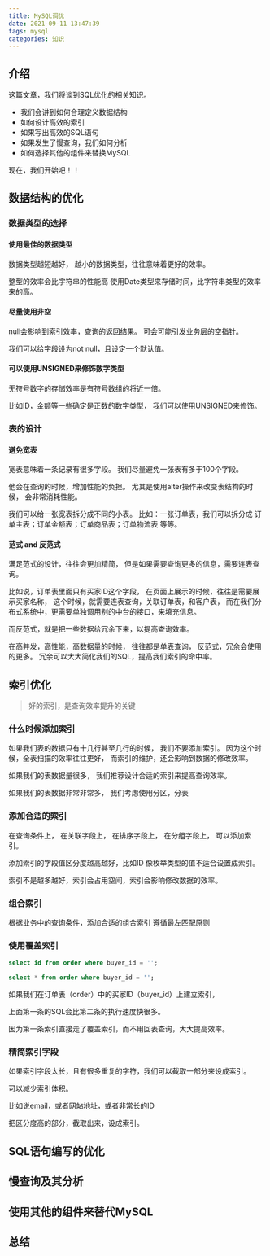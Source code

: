 ```yaml
---
title: MySQL调优
date: 2021-09-11 13:47:39
tags: mysql
categories: 知识
---
```

## 介绍
这篇文章，我们将谈到SQL优化的相关知识。

- 我们会讲到如何合理定义数据结构
- 如何设计高效的索引
- 如果写出高效的SQL语句
- 如果发生了慢查询，我们如何分析
- 如何选择其他的组件来替换MySQL

现在，我们开始吧！！

<!--more-->

## 数据结构的优化
### 数据类型的选择
#### 使用最佳的数据类型
数据类型越短越好，
越小的数据类型，往往意味着更好的效率。

整型的效率会比字符串的性能高
使用Date类型来存储时间，比字符串类型的效率来的高。

#### 尽量使用非空
null会影响到索引效率，查询的返回结果。
可会可能引发业务层的空指针。

我们可以给字段设为not null，且设定一个默认值。

#### 可以使用UNSIGNED来修饰数字类型
无符号数字的存储效率是有符号数组的将近一倍。

比如ID，金额等一些确定是正数的数字类型，
我们可以使用UNSIGNED来修饰。

### 表的设计

#### 避免宽表
宽表意味着一条记录有很多字段。
我们尽量避免一张表有多于100个字段。

他会在查询的时候，增加性能的负担。
尤其是使用alter操作来改变表结构的时候，
会非常消耗性能。

我们可以给一张宽表拆分成不同的小表。
比如：一张订单表，我们可以拆分成
订单主表；订单金额表；订单商品表；订单物流表 等等。

#### 范式 and 反范式
满足范式的设计，往往会更加精简，
但是如果需要查询更多的信息，需要连表查询。

比如说，订单表里面只有买家ID这个字段，
在页面上展示的时候，往往是需要展示买家名称，
这个时候，就需要连表查询，关联订单表，和客户表，
而在我们分布式系统中，更需要单独调用别的中台的接口，来填充信息。

而反范式，就是把一些数据给冗余下来，以提高查询效率。

在高并发，高性能，高数据量的时候，
往往都是单表查询，
反范式，冗余会使用的更多。
冗余可以大大简化我们的SQL，提高我们索引的命中率。

## 索引优化
> 好的索引，是查询效率提升的关键

### 什么时候添加索引
如果我们表的数据只有十几行甚至几行的时候，
我们不要添加索引。
因为这个时候，全表扫描的效率往往更好，
而索引的维护，还会影响到数据的修改效率。

如果我们的表数据量很多，
我们推荐设计合适的索引来提高查询效率。

如果我们的表数据非常非常多，
我们考虑使用分区，分表

### 添加合适的索引
在查询条件上，
在关联字段上，
在排序字段上，
在分组字段上，
可以添加索引。

添加索引的字段值区分度越高越好，比如ID
像枚举类型的值不适合设置成索引。

索引不是越多越好，索引会占用空间，索引会影响修改数据的效率。

### 组合索引
根据业务中的查询条件，添加合适的组合索引
遵循最左匹配原则

### 使用覆盖索引
```sql
select id from order where buyer_id = '';

select * from order where buyer_id = '';
```
如果我们在订单表（order）中的买家ID（buyer_id）上建立索引，

上面第一条的SQL会比第二条的执行速度快很多。

因为第一条索引直接走了覆盖索引，而不用回表查询，大大提高效率。

### 精简索引字段
如果索引字段太长，且有很多重复的字符，我们可以截取一部分来设成索引。

可以减少索引体积。

比如说email，或者网站地址，或者非常长的ID

把区分度高的部分，截取出来，设成索引。

## SQL语句编写的优化

## 慢查询及其分析

## 使用其他的组件来替代MySQL

## 总结